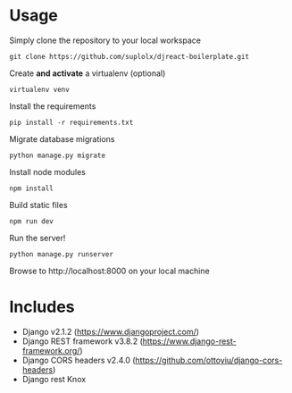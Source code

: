 # Usage

Simply clone the repository to your local workspace

```
git clone https://github.com/suplolx/djreact-boilerplate.git
```

Create **and activate** a virtualenv (optional)

```
virtualenv venv
```

Install the requirements

```
pip install -r requirements.txt
```

Migrate database migrations

```
python manage.py migrate
```

Install node modules

```
npm install
```

Build static files

```
npm run dev
```

Run the server!

```
python manage.py runserver
```

Browse to http://localhost:8000 on your local machine

# Includes

- Django v2.1.2 (https://www.djangoproject.com/)
- Django REST framework v3.8.2 (https://www.django-rest-framework.org/)
- Django CORS headers v2.4.0 (https://github.com/ottoyiu/django-cors-headers)
- Django rest Knox
